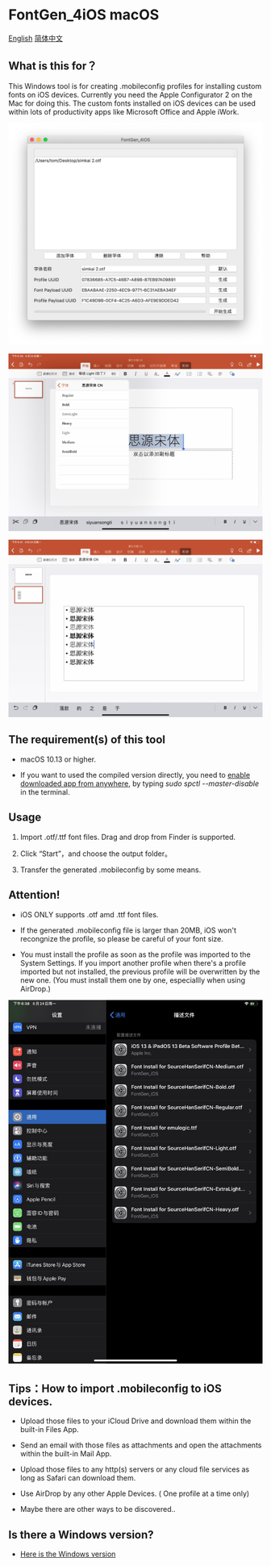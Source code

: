 # FontGen_4iOS macOS

[English](readme.md) [简体中文](readme-cn.md)

## What is this for？

This Windows tool is for creating .mobileconfig profiles for installing custom fonts on iOS devices. Currently you need the Apple Configurator 2 on the Mac for doing this. The custom fonts installed on iOS devices can be used within lots of productivity apps like Microsoft Office and Apple iWork.

![Font App](img/img0000.png)

![Image of Fonts 1](img/img0001.jpg)

![Image of Fonts 2](img/img0002.jpg)

## The requirement(s) of this tool

- macOS 10.13 or higher.

- If you want to used the compiled version directly, you need to [enable downloaded app from anywhere](https://techsviewer.com/allow-installation-of-apps-from-anywhere-in-macos-mojave/), by typing *sudo spctl --master-disable* in the terminal.

## Usage

1. Import .otf/.ttf font files. Drag and drop from Finder is supported.

2. Click “Start”，and choose the output folder。

3. Transfer the generated .mobileconfig by some means.

## Attention!

- iOS ONLY supports .otf amd .ttf font files.

- If the generated .mobileconfig file is larger than 20MB, iOS won't recongnize the profile, so please be careful of your font size.

- You must install the profile as soon as the profile was imported to the System Settings. If you import another profile when there's a profile imported but not installed, the previous profile will be overwritten by the new one. (You must install them one by one, especiallly when using AirDrop.)

![Profile Installation](img/img0003.jpg)

## Tips：How to import .mobileconfig to iOS devices.

- Upload those files to your iCloud Drive and download them within the built-in Files App.

- Send an email with those files as attachments and open the attachments within the built-in Mail App.

- Upload those files to any http(s) servers or any cloud file services as long as Safari can download them.

- Use AirDrop by any other Apple Devices. ( One profile at a time only)

- Maybe there are other ways to be discovered..

## Is there a Windows version?

- [Here is the Windows version](https://github.com/TomJinW/FontGen_4iOS_Win)


